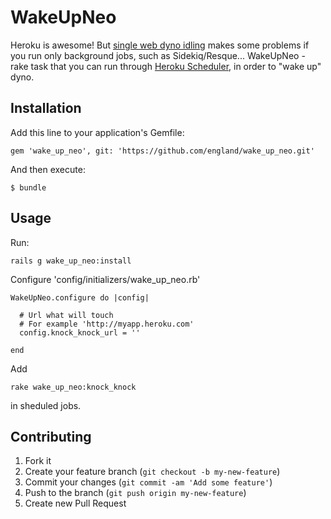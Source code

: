 # WakeUpNeo

Heroku is awesome!
But [single web dyno idling](https://devcenter.heroku.com/articles/dynos#dyno_idling) makes some problems if you run only background jobs, such as Sidekiq/Resque...
WakeUpNeo - rake task that you can run through [Heroku Scheduler](https://addons.heroku.com/scheduler), in order to "wake up" dyno.

## Installation

Add this line to your application's Gemfile:

    gem 'wake_up_neo', git: 'https://github.com/england/wake_up_neo.git'

And then execute:

    $ bundle

## Usage

Run:

    rails g wake_up_neo:install

Configure 'config/initializers/wake_up_neo.rb'

    WakeUpNeo.configure do |config|

      # Url what will touch
      # For example 'http://myapp.heroku.com'
      config.knock_knock_url = ''

    end

Add

    rake wake_up_neo:knock_knock

in sheduled jobs.


## Contributing

1. Fork it
2. Create your feature branch (`git checkout -b my-new-feature`)
3. Commit your changes (`git commit -am 'Add some feature'`)
4. Push to the branch (`git push origin my-new-feature`)
5. Create new Pull Request
